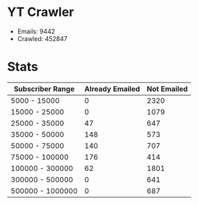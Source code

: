 # YT Crawler
- Emails: 9442
- Crawled: 452847

# Stats
| Subscriber Range  | Already Emailed | Not Emailed |
|-------|-------|-------|
| 5000 - 15000 | 0 | 2320 |
| 15000 - 25000 | 0 | 1079 |
| 25000 - 35000 | 47 | 647 |
| 35000 - 50000 | 148 | 573 |
| 50000 - 75000 | 140 | 707 |
| 75000 - 100000 | 176 | 414 |
| 100000 - 300000 | 62 | 1801 |
| 300000 - 500000 | 0 | 641 |
| 500000 - 1000000 | 0 | 687 |
